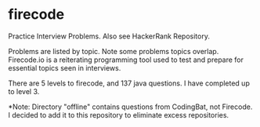 # firecode
Practice Interview Problems. Also see HackerRank Repository.

Problems are listed by topic. Note some problems topics overlap.
Firecode.io is a reiterating programming tool used to test and prepare for essential topics seen in interviews.

There are 5 levels to firecode, and 137 java questions.
I have completed up to level 3.

*Note: Directory "offline" contains questions from CodingBat, not Firecode. I decided to add it to this repository to eliminate excess repositories. 



